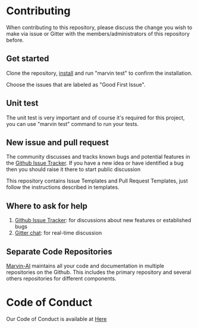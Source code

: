 # Contributing

 When contributing to this repository, please discuss the change you wish to make via issue or 
 Gitter with the members/administrators of this repository before. 

 ## Get started

 Clone the repository, [install][installguide] and run "marvin test" to confirm the installation.

 Choose the issues that are labeled as "Good First Issue".

 ## Unit test

 The unit test is very important and of course it's required for this project, you can use "marvin test" command to run your tests.


 ## New issue and pull request

 The community discusses and tracks known bugs and potential features in the [Github Issue Tracker][tbissue]. If you have a new idea or have identified a bug then you should raise it there to start public discussion

 This repository contains Issue Templates and Pull Request Templates, just follow the instructions described in templates.

 ## Where to ask for help

 1. [Github Issue Tracker][tbissue]: for discussions about new features or established bugs
 2. [Gitter chat][gchat]: for real-time discussion

 ## Separate Code Repositories

 [Marvin-AI][marvinai] maintains all your code and documentation in multiple repositories on the Github. This includes the primary repository and several others repositories for different components.

 # Code of Conduct

 Our Code of Conduct is available at [Here][codepage]

 [codepage]: https://github.com/marvin-ai/marvin-python-toolbox/blob/master/CODE_OF_CONDUCT.md
 [installguide]: https://github.com/marvin-ai/marvin-python-toolbox/blob/master/README.md
 [tbissue]: https://github.com/marvin-ai/marvin-python-toolbox/issues
 [gchat]: https://gitter.im/marvin-ai
 [marvinai]: https://github.com/marvin-ai

